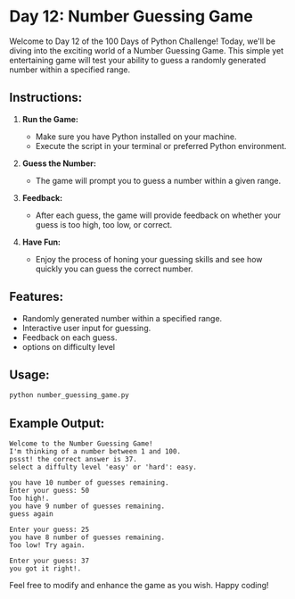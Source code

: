 # Day 12: Number Guessing Game

Welcome to Day 12 of the 100 Days of Python Challenge! Today, we'll be diving into the exciting world of a Number Guessing Game. This simple yet entertaining game will test your ability to guess a randomly generated number within a specified range.

## Instructions:

1. **Run the Game:**
   - Make sure you have Python installed on your machine.
   - Execute the script in your terminal or preferred Python environment.

2. **Guess the Number:**
   - The game will prompt you to guess a number within a given range.

3. **Feedback:**
   - After each guess, the game will provide feedback on whether your guess is too high, too low, or correct.

5. **Have Fun:**
   - Enjoy the process of honing your guessing skills and see how quickly you can guess the correct number.

## Features:

- Randomly generated number within a specified range.
- Interactive user input for guessing.
- Feedback on each guess.
- options on difficulty level

## Usage:

```bash
python number_guessing_game.py
```

## Example Output:

```plaintext
Welcome to the Number Guessing Game!
I'm thinking of a number between 1 and 100.
pssst! the correct answer is 37.
select a diffulty level 'easy' or 'hard': easy.

you have 10 number of guesses remaining. 
Enter your guess: 50
Too high!.
you have 9 number of guesses remaining.
guess again

Enter your guess: 25
you have 8 number of guesses remaining.
Too low! Try again.

Enter your guess: 37
you got it right!.
```

Feel free to modify and enhance the game as you wish. Happy coding!
